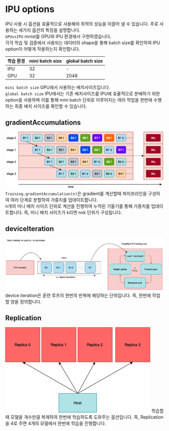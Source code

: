 # IPU options

IPU 사용 시 옵션을 효율적으로 사용해야 최적의 성능을 이끌어 낼 수 있습니다. 주로 사용하는 세가지 옵션의 특징을 설명합니다.   
`GPUvsIPU` mnist를 GPU와 IPU 환경에서 구현하였습니다.   
각각 학습 및 검증에서 사용되는 데이터의 shape을 통해 batch size를 확인하여 IPU option이 어떻게 작용하는지 확인합니다.

|학습 환경|mini batch size|global batch size|
|------|---|---|
|IPU|32|-|
|GPU|32|2048|

`mini batch size` GPU에서 사용하는 배치사이즈입니다.   
`global batch size` IPU에서는 기존 배치사이즈를 IPU에 효율적으로 분배하기 위한 option을 사용하며 이를 통해 mini batch 단위로 이루어지는 여러 작업을 한번에 수행하는 최종 배치 사이즈를 확인할 수 있습니다.   

## gradientAccumulations

<img src = 'static/pipeline.png'></img>
`Training.gradientAccumulation(n)`은 gradient를 계산할때 파이프라인을 구성하여 여러 단계로 분할하여 가중치를 업데이트합니다.   
n개의 미니 배치 사이즈 단위로 계산을 진행하여 누적된 기울기를 통해 가중치를 업데이트합니다. 즉, 미니 배치 사이즈가 k라면 nxk 단위가 구성됩니다.

## deviceIteration

<img src = 'static/iterations.png'></img>
device iteration은 훈련 루프의 한번의 반복에 해당하는 단위입니다. 즉, 한번에 작업할 양을 정의합니다.

## Replication

<img src = 'static/replica.png'></img>
학습할 때 모델을 개수만큼 복제하여 한번에 학습하도록 도와주는 옵션입니다. 즉, Replication을 4로 주면 4개의 모델에서 한번에 학습을 진행합니다.